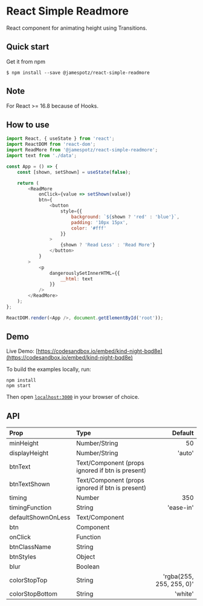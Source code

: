 # React Simple Readmore

React component for animating height using Transitions.

## Quick start

Get it from npm

```
$ npm install --save @jamespotz/react-simple-readmore
```

## Note

For React >= 16.8 because of Hooks.

## How to use

```js
import React, { useState } from 'react';
import ReactDOM from 'react-dom';
import ReadMore from '@jamespotz/react-simple-readmore';
import text from './data';

const App = () => {
	const [shown, setShown] = useState(false);

	return (
		<ReadMore
			onClick={value => setShown(value)}
			btn={
				<button
					style={{
						background: `${shown ? 'red' : 'blue'}`,
						padding: '10px 15px',
						color: '#fff'
					}}
				>
					{shown ? 'Read Less' : 'Read More'}
				</button>
			}
		>
			<p
				dangerouslySetInnerHTML={{
					__html: text
				}}
			/>
		</ReadMore>
	);
};

ReactDOM.render(<App />, document.getElementById('root'));
```

## Demo

Live Demo: [https://codesandbox.io/embed/kind-night-bqd8e](https://codesandbox.io/embed/kind-night-bqd8e)

To build the examples locally, run:

```
npm install
npm start
```

Then open [`localhost:3000`](http://localhost:3000) in your browser of choice.

## API

| Prop               | Type                                             |                  Default |
| :----------------- | :----------------------------------------------- | -----------------------: |
| minHeight          | Number/String                                    |                       50 |
| displayHeight      | Number/String                                    |                   'auto' |
| btnText            | Text/Component (props ignored if btn is present) |                          |
| btnTextShown       | Text/Component (props ignored if btn is present) |                          |
| timing             | Number                                           |                      350 |
| timingFunction     | String                                           |                'ease-in' |
| defaultShownOnLess | Text/Component                                   |                          |
| btn                | Component                                        |                          |
| onClick            | Function                                         |                          |
| btnClassName       | String                                           |                          |
| btnStyles          | Object                                           |                          |
| blur               | Boolean                                          |                          |
| colorStopTop       | String                                           | 'rgba(255, 255, 255, 0)' |
| colorStopBottom    | String                                           |                  'white' |
